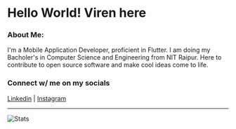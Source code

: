 # Hello World! Viren here

### About Me:

I'm a Mobile Application Developer, proficient in Flutter. I am doing my Bacholer's in Computer Science and Engineering from NIT Raipur. Here to contribute to open source software and make cool ideas come to life.

### Connect w/ me on my socials

[Linkedin](https://linkedin.com/in/werainkhatri) | [Instagram](https://instagram.com/werain)

<hr>

![Stats](https://github-readme-stats.vercel.app/api?username=werainkhatri&show_icons=true&hide_border=true)
